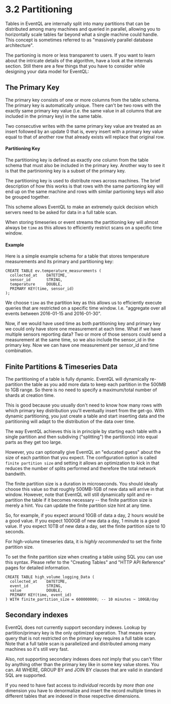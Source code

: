 3.2 Partitioning
================

Tables in EventQL are internally split into many partitions that can be distributed
among many machines and queried in parallel, allowing you to horizontally scale
tables far beyond what a single machine could handle. This concept is sometimes referred
to as "massively parallel database architecture".

The partioning is more or less transparent to users. If you want to learn about the
intricate details of the algorithm, have a look at the internals section.
Still there are a few things that you have to consider while designing your data
model for EventQL:

## The Primary Key

The primary key consists of one or more columns from the table schema. The primary
key is automatically unique. There can't be two rows with the exactly same
primary key value (i.e. the same value in all columns that are included in the 
primary key) in the same table.

Two consecutive writes with the same primary key value are treated as an insert
followed by an update 0 that is, every insert with a primary key value equal to
that of another row that already exists will replace that original row.

#### Partitioning Key

The partitioning key is defined as exactly one column from the table schema that must
also be included in the primary key. Another way to see it is that the partinioning
key is a subset of the primary key.

The partitioning key is used to distribute rows across machines. The brief description
of how this works is that rows with the same partioning key will end up on the
same machine and rows with similar partioning keys will also be grouped together.

This scheme allows EventQL to make an extremely quick decision which servers
need to be asked for data in a full table scan.

When storing timeseries or event streams the partitioning key will almost always
be `time` as this allows to efficiently restrict scans on a specific time window.

#### Example

Here is a simple example schema for a table that stores temperature measurements
and its primary and partitioning key:

    CREATE TABLE ev.temperature_measurements (
      collected_at    DATETIME,
      sensor_id       STRING,
      temperature     DOUBLE,
      PRIMARY KEY(time, sensor_id)
    );

We choose `time` as the partition key as this allows us to efficiently execute
queries that are restricted on a specific time window. I.e. "aggregate over all
events between 2016-01-15 and 2016-01-30".

Now, if we would have used time as both partitioning key and primary key we
could only have store one measurement at each time. What if we have multiple
sensors reporting data? Two or more of those sensors could send a measurement
at the same time, so we also include the sensor_id in the primary key. Now we
can have one measurement per sensor_id and time combination.


## Finite Partitions & Timeseries Data

The partitioning of a table is fully dynamic. EventQL will dynamically
re-partition the table as you add more data to keep each partition in the 500MB
to 1GB range. So there is no need to specify a maximum/total number of shards at
creation time.

This is good because you usually don't need to know how many rows with which
primary key distribution you'll eventually insert from the get-go. With
dynamic partitioning, you just create a table and start inserting data and the
partitioning will adapt to the distribution of the data over time.

The way EventQL achieves this is in principle by starting each table with
a single partition and then subdiving ("splitting") the partition(s) into equal
parts as they get too large.

However, you can optionally give EventQL an "educated guess" about the size
of each partition that you expect. The configuration option is called
`finite partition size` and setting it allows an optimization to kick in that
reduces the number of splits performed and therefore the total network bandwith.

The finite partition size is a duration in microseconds. You should ideally
choose this value so that roughly 500MB-1GB of new data will arrive in that
window. However, note that EventQL will still dynamically split and re-partition
the table if it becomes necessary -- the finite partition size is merely a hint.
You can update the finite partition size hint at any time.

So, for example, if you expect around 10GB of data a day, 2 hours would be a
good value. If you expect 1000GB of new data a day, 1 minute is a good value.
If you expect 10TB of new data a day, set the finite partition size to 10
seconds.

For high-volume timeseries data, it is _highly recommended_ to set the finite
partition size.

To set the finite partition size when creating a table using SQL you can use
this syntax. Please refer to the "Creating Tables" and "HTTP API Reference"
pages for detailed information.

    CREATE TABLE high_volume_logging_Data (
      collected_at    DATETIME,
      event_id        STRING,
      value           DOUBLE,
      PRIMARY KEY(time, event_id)
    ) WITH finite_partition_size = 600000000; -- 10 minutes ~ 100GB/day


## Secondary indexes

EventQL does not currently support secondary indexes. Lookup by partition/primary
key is the only optimized operation. That means every query that is not restricted
on the primary key requires a full table scan. Note that a full table scan is
parallelized and distributed among many machines so it's still very fast.

Also, not supporting secondary indexes does _not_ imply that you can't filter by
anything other than the primary key like in some key value stores. You can. All
WHERE, GROUP BY and JOIN BY clauses that are valid in standard SQL are supported.

If you need to have fast access to _individual_ records by _more than one_ dimension
you have to denormalize and insert the record multiple times in different tables
that are indexed in those respective dimensions.

